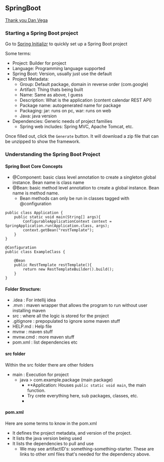 SpringBoot
---
[Thank you Dan Vega](https://www.youtube.com/watch?v=UgX5lgv4uVM&t=4377s)

### Starting a Spring Boot project
Go to [Spring Initializr](start.spring.io) to quickly set up a Spring Boot project

Some terms:
- Project: Builder for project
- Language: Programming language supported
- Spring Boot: Version, usually just use the default
- Project Metadata:
  - Group: Default package, domain in reverse order (com.google)
  - Artifact: Thing thats being built
  - Name: Same as above, I guess
  - Description: What is the application (content calendar REST API)
  - Package name: autogenerated name for package
  - Packaging: jar: runs on pc, war: runs on web
  - Java: java version
- Dependencies: Generic needs of project families
  - Spring web includes: Spring MVC, Apache Tomcat, etc.

Once filled out, click the `Generate` button. It will download a zip file that can be unzipped to show the framework.

### Understanding the Spring Boot Project

#### Spring Boot Core Concepts
- @Component: basic class level annotation to create a singleton global instance. Bean name is class name
- @Bean: basic method level annotation to create a global instance. Bean name is method name.
    - Bean methods can only be run in classes tagged with @configuration
```
public class Application {
    public static void main(String[] args){
        ConfigurableApplicationContext context = SpringApplication.run(Application.class, args);
        context.getBean("restTemplate");
    }
}

@Configuration
public class ExampleClass {

    @Bean
    public RestTemplate restTemplate(){
        return new RestTemplateBuilder().build();
    }
}
```

#### Folder Structure:
- .idea : For intellij idea
- .mvn : maven wrapper that allows the program to run without user installing maven
-  src : where all the logic is stored for the project
- .gitignore : prepopulated to ignore some maven stuff
- HELP.md :  Help file
- mvnw : maven stuff
- mvnw.cmd : more maven stuff
- pom.xml : list dependencies etc

#### src folder
Within the src folder there are other folders
- main : Execution for project
    - java > com.example.package (main package)
        - **Application: Houses `public static void main`, the main function.
        - Try crete everything here, sub packages, classes, etc.
        - 

#### pom.xml
Here are some terms to know in the pom.xml
- It defines the project metadata, and version of the project.
- It lists the java version being used
- It lists the dependencies to pull and use
  - We may see artifactID's: something-something-starter. These are links to other xml files that's needed for the dependency above.
 